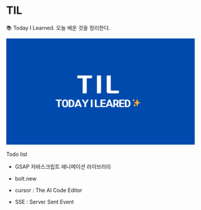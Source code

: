 # TIL

📚 Today I Learned. 오늘 배운 것을 정리한다.

![thumbnail](./thumbnail.png)

Todo list

- GSAP 자바스크립트 애니메이션 라이브러리

- bolt.new

- cursor : The AI Code Editor

- SSE : Server Sent Event